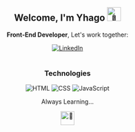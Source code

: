 <h2 align="center">Welcome, I'm Yhago
    <picture>
        <source srcset="https://fonts.gstatic.com/s/e/notoemoji/latest/1f44b/512.webp" type="image/webp">
        <img src="https://fonts.gstatic.com/s/e/notoemoji/latest/1f44b/512.gif" alt="👋" width="32" height="32">
    </picture>
</h2>

<div align="center">
    <p><b>Front-End Developer</b>, Let's work together:</p>
</div>
<div align="center">
    <a href="https://www.linkedin.com/in/yhago-lopes-bb730b27b/">
        <img src="https://img.shields.io/badge/LinkedIn-0077B5?style=for-the-badge&logo=linkedin&logoColor=white" alt="LinkedIn">
    </a>
    <br></br>
</div>

<div align="center">
    <h3>Technologies</h3>
    <picture>
        <img src="https://img.shields.io/badge/HTML-239120?style=for-the-badge&logo=html5&logoColor=white" alt="HTML">
    </picture>
    <picture>
        <img src="https://img.shields.io/badge/CSS-239120?&style=for-the-badge&logo=css3&logoColor=white" alt="CSS">
    </picture>
    <picture>
        <img src="https://img.shields.io/badge/JavaScript-F7DF1E?style=for-the-badge&logo=javascript&logoColor=black" alt="JavaScript">
    </picture>
</div>

<div align="center">
    <p> Always Learning...</p>
    <picture>
        <source srcset="https://fonts.gstatic.com/s/e/notoemoji/latest/1f680/512.webp" type="image/webp">
        <img src="https://fonts.gstatic.com/s/e/notoemoji/latest/1f680/512.gif" alt="🚀" width="32" height="32">
    </picture>
</div>

<!--
**yhagolopes/yhagolopes** is a ✨ _special_ ✨ repository because its `README.md` (this file) appears on your GitHub profile.

Here are some ideas to get you started:

- 🔭 I’m currently working on ...
- 🌱 I’m currently learning ...
- 👯 I’m looking to collaborate on ...
- 🤔 I’m looking for help with ...
- 💬 Ask me about ...
- 📫 How to reach me: ...
- 😄 Pronouns: ...
- ⚡ Fun fact: ...
-->
